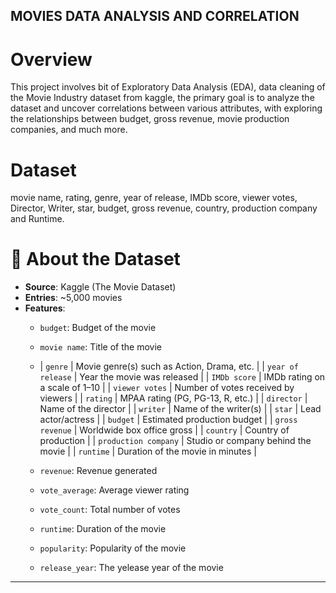 ## MOVIES DATA ANALYSIS AND CORRELATION

# Overview
This project involves bit of Exploratory Data Analysis (EDA), data cleaning of the Movie Industry dataset from kaggle, the primary goal is to analyze the dataset and uncover correlations between various attributes, with exploring the relationships between budget, gross revenue, movie production companies, and much more.

# Dataset
movie name, rating, genre, year of release, IMDb score, viewer votes, Director, Writer, star, budget, gross revenue, country, production company and Runtime.

# 📁 About the Dataset

- **Source**: Kaggle (The Movie Dataset)
- **Entries**: ~5,000 movies
- **Features**:
  - `budget`: Budget of the movie
  - `movie name`: Title of the movie
  - | `genre`               | Movie genre(s) such as Action, Drama, etc. |
| `year of release`     | Year the movie was released |
| `IMDb score`          | IMDb rating on a scale of 1–10 |
| `viewer votes`        | Number of votes received by viewers |
| `rating`              | MPAA rating (PG, PG-13, R, etc.) |
| `director`            | Name of the director |
| `writer`              | Name of the writer(s) |
| `star`                | Lead actor/actress |
| `budget`              | Estimated production budget |
| `gross revenue`       | Worldwide box office gross |
| `country`             | Country of production |
| `production company`  | Studio or company behind the movie |
| `runtime`             | Duration of the movie in minutes |

  - `revenue`: Revenue generated
  - `vote_average`: Average viewer rating
  - `vote_count`: Total number of votes
  - `runtime`: Duration of the movie
  - `popularity`: Popularity of the movie
  - `release_year`: The yelease year of the movie

---
